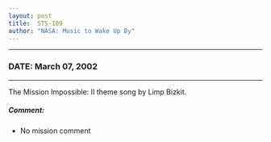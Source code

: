 ```yaml
---
layout: post
title:  STS-109
author: "NASA: Music to Wake Up By"
---
```


----
### DATE: March 07, 2002
----
The Mission Impossible: II theme song by Limp Bizkit.

##### Comment:
* No mission comment
